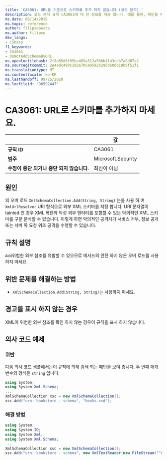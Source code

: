 ```yaml
---
title: 'CA3061: URL을 기준으로 스키마를 추가 하지 않습니다 (코드 분석).'
description: 코드 분석 규칙 CA3061에 대 한 정보를 제공 합니다. 예를 들어, 위반을 해결 하는 방법, 위반 하는 경우를 포함 합니다.
ms.date: 08/14/2019
ms.topic: reference
author: filipsebesta
ms.author: filipse
dev_langs:
- CSharp
f1_keywords:
- CA3061
- DoNotAddSchemaByURL
ms.openlocfilehash: 2f8e85d6f95bc465a312a50bb1f43cdb7a8d07a2
ms.sourcegitcommit: 2e4adc490c1d2a705a0592b295d606b10b9f51f1
ms.translationtype: MT
ms.contentlocale: ko-KR
ms.lasthandoff: 09/25/2020
ms.locfileid: "96592447"
---
```

# <a name="ca3061-do-not-add-schema-by-url"></a>CA3061: URL로 스키마를 추가하지 마세요.

| | 값 |
|-|-|
| **규칙 ID** |CA3061|
| **범주** |Microsoft.Security|
| **수정이 중단 되거나 중단 되지 않습니다.** |최신이 아님|

## <a name="cause"></a>원인

의 오버 로드 `XmlSchemaCollection.Add(String, String)` 는를 사용 하 여 `XmlUrlResolver` URI 형식으로 외부 XML 스키마를 지정 합니다. URI 문자열이 tainted 인 경우 XML 폭탄와 악성 외부 엔터티를 포함할 수 있는 악의적인 XML 스키마를 구문 분석할 수 있습니다. 이렇게 하면 악의적인 공격자가 서비스 거부, 정보 공개 또는 서버 쪽 요청 위조 공격을 수행할 수 있습니다.

## <a name="rule-description"></a>규칙 설명

`Add`위험한 외부 참조를 유발할 수 있으므로 메서드의 안전 하지 않은 오버 로드를 사용 하지 마세요.

## <a name="how-to-fix-violations"></a>위반 문제를 해결하는 방법

- `XmlSchemaCollection.Add(String, String)`는 사용하지 마세요.

## <a name="when-to-suppress-warnings"></a>경고를 표시 하지 않는 경우

XML이 위험한 외부 참조를 확인 하지 않는 경우이 규칙을 표시 하지 않습니다.

## <a name="pseudo-code-examples"></a>의사 코드 예제

### <a name="violation"></a>위반

다음 의사 코드 샘플에서는이 규칙에 의해 검색 되는 패턴을 보여 줍니다.
두 번째 매개 변수의 형식은 `string` 입니다.

```csharp
using System;
using System.Xml.Schema;
...
XmlSchemaCollection xsc = new XmlSchemaCollection();
xsc.Add("urn: bookstore - schema", "books.xsd");
```

### <a name="solution"></a>해결 방법

```csharp
using System;
using System.IO;
using System.Xml;
using System.Xml.Schema;
...
XmlSchemaCollection xsc = new XmlSchemaCollection();
xsc.Add("urn: bookstore - schema", new XmlTextReader(new FileStream(""xmlFilename"", FileMode.Open)));
```
